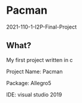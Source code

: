 # Pacman
2021-110-1-I2P-Final-Project

## What?
My first project written in c

Project Name: Pacman

Package: Allegro5 

IDE: visual studio 2019
